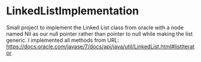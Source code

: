 # LinkedListImplementation

Small project to implement the Linked List class from oracle with a node named Nil as our null pointer rather than pointer to null while making the list generic.
I implemented all methods from URL: https://docs.oracle.com/javase/7/docs/api/java/util/LinkedList.html#listIterator

